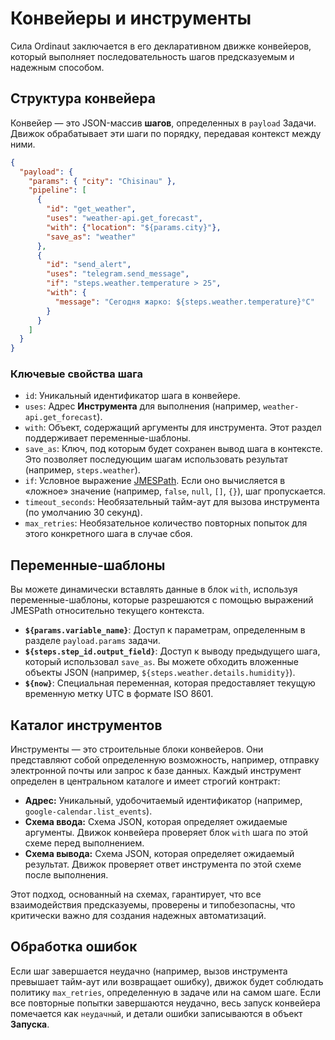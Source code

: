 # Конвейеры и инструменты

Сила Ordinaut заключается в его декларативном движке конвейеров, который выполняет последовательность шагов предсказуемым и надежным способом.

## Структура конвейера

Конвейер — это JSON-массив **шагов**, определенных в `payload` Задачи. Движок обрабатывает эти шаги по порядку, передавая контекст между ними.

```json
{
  "payload": {
    "params": { "city": "Chisinau" },
    "pipeline": [
      {
        "id": "get_weather",
        "uses": "weather-api.get_forecast",
        "with": {"location": "${params.city}"},
        "save_as": "weather"
      },
      {
        "id": "send_alert",
        "uses": "telegram.send_message",
        "if": "steps.weather.temperature > 25",
        "with": {
          "message": "Сегодня жарко: ${steps.weather.temperature}°C"
        }
      }
    ]
  }
}
```

### Ключевые свойства шага

- `id`: Уникальный идентификатор шага в конвейере.
- `uses`: Адрес **Инструмента** для выполнения (например, `weather-api.get_forecast`).
- `with`: Объект, содержащий аргументы для инструмента. Этот раздел поддерживает переменные-шаблоны.
- `save_as`: Ключ, под которым будет сохранен вывод шага в контексте. Это позволяет последующим шагам использовать результат (например, `steps.weather`).
- `if`: Условное выражение [JMESPath](https://jmespath.org/). Если оно вычисляется в «ложное» значение (например, `false`, `null`, `[]`, `{}`), шаг пропускается.
- `timeout_seconds`: Необязательный тайм-аут для вызова инструмента (по умолчанию 30 секунд).
- `max_retries`: Необязательное количество повторных попыток для этого конкретного шага в случае сбоя.

## Переменные-шаблоны

Вы можете динамически вставлять данные в блок `with`, используя переменные-шаблоны, которые разрешаются с помощью выражений JMESPath относительно текущего контекста.

- **`${params.variable_name}`**: Доступ к параметрам, определенным в разделе `payload.params` задачи.
- **`${steps.step_id.output_field}`**: Доступ к выводу предыдущего шага, который использовал `save_as`. Вы можете обходить вложенные объекты JSON (например, `${steps.weather.details.humidity}`).
- **`${now}`**: Специальная переменная, которая предоставляет текущую временную метку UTC в формате ISO 8601.

## Каталог инструментов

Инструменты — это строительные блоки конвейеров. Они представляют собой определенную возможность, например, отправку электронной почты или запрос к базе данных. Каждый инструмент определен в центральном каталоге и имеет строгий контракт:

- **Адрес:** Уникальный, удобочитаемый идентификатор (например, `google-calendar.list_events`).
- **Схема ввода:** Схема JSON, которая определяет ожидаемые аргументы. Движок конвейера проверяет блок `with` шага по этой схеме перед выполнением.
- **Схема вывода:** Схема JSON, которая определяет ожидаемый результат. Движок проверяет ответ инструмента по этой схеме после выполнения.

Этот подход, основанный на схемах, гарантирует, что все взаимодействия предсказуемы, проверены и типобезопасны, что критически важно для создания надежных автоматизаций.

## Обработка ошибок

Если шаг завершается неудачно (например, вызов инструмента превышает тайм-аут или возвращает ошибку), движок будет соблюдать политику `max_retries`, определенную в задаче или на самом шаге. Если все повторные попытки завершаются неудачно, весь запуск конвейера помечается как `неудачный`, и детали ошибки записываются в объект **Запуска**.
